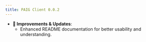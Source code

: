 ```yaml
---
title: PAIG Client 0.0.2
---
```


- **🔄 Improvements & Updates**:
    - Enhanced README documentation for better usability and understanding.